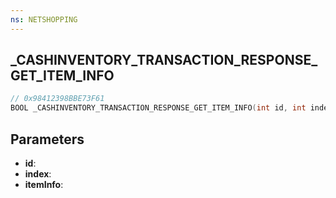 ```yaml
---
ns: NETSHOPPING
---
```

## _CASHINVENTORY_TRANSACTION_RESPONSE_GET_ITEM_INFO

```c
// 0x98412398BBE73F61
BOOL _CASHINVENTORY_TRANSACTION_RESPONSE_GET_ITEM_INFO(int id, int index, Any* itemInfo);
```

## Parameters
* **id**:
* **index**:
* **itemInfo**:
